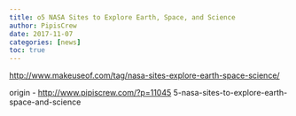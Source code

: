 ```yaml
---
title: o5 NASA Sites to Explore Earth, Space, and Science
author: PipisCrew
date: 2017-11-07
categories: [news]
toc: true
---
```


http://www.makeuseof.com/tag/nasa-sites-explore-earth-space-science/

origin - http://www.pipiscrew.com/?p=11045 5-nasa-sites-to-explore-earth-space-and-science